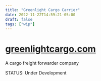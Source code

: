 ```yaml
---
title: "Greenlight Cargo Carrier"
date: 2022-11-22T14:59:21-05:00
draft: false
tags: ["wip"]
---
```


# [greenlightcargo.com](https://greenlightcargo.com)

A cargo freight forwarder company

STATUS: Under Development
